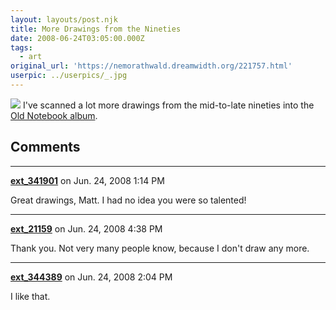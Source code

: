 ```yaml
---
layout: layouts/post.njk
title: More Drawings from the Nineties
date: 2008-06-24T03:05:00.000Z
tags:
  - art
original_url: 'https://nemorathwald.dreamwidth.org/221757.html'
userpic: ../userpics/_.jpg
---
```

[![](http://lh6.ggpht.com/matt.mattarn/SGA8QEo1DhI/AAAAAAAADIA/WQfBboKSDvM/s400/vrpilot.jpg)](http://picasaweb.google.com/matt.mattarn/OldNotebook/photo#5215234615315598866) I've scanned a lot more drawings from the mid-to-late nineties into the [Old Notebook album](http://picasaweb.google.com/matt.mattarn/OldNotebook).

## Comments

---

**[ext_341901](https://www.dreamwidth.org/users/ext_341901)** on Jun. 24, 2008 1:14 PM

Great drawings, Matt. I had no idea you were so talented!

---

**[ext_21159](https://www.dreamwidth.org/users/ext_21159)** on Jun. 24, 2008 4:38 PM

Thank you. Not very many people know, because I don't draw any more.

---

**[ext_344389](https://www.dreamwidth.org/users/ext_344389)** on Jun. 24, 2008 2:04 PM

I like that.
